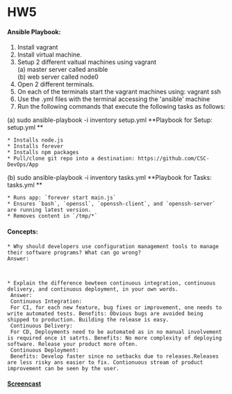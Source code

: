 # HW5

#### Ansible Playbook:  


1. Install vagrant
2. Install virtual machine.
3. Setup 2 different vaitual machines using vagrant  
  (a) master server called ansible  
  (b) web server called node0  
4. Open 2 different terminals.
5. On each of the terminals start the vagrant machines using: vagrant ssh  
6. Use the .yml files with the terminal accessing the 'ansible' machine  
7. Run the following commands that execute the following tasks as follows:  

(a)  sudo ansible-playbook -i inventory setup.yml
  **Playbook for Setup: setup.yml **  
    
    * Installs node.js
    * Installs forever
    * Installs npm packages
    * Pull/clone git repo into a destination: https://github.com/CSC-DevOps/App
    
(b)  sudo ansible-playbook -i inventory tasks.yml
  **Playbook for Tasks: tasks.yml ** 

    * Runs app: `forever start main.js`
    * Ensures `bash`, `openssl`, `openssh-client`, and `openssh-server` are running latest version.
    * Removes content in `/tmp/*`

#### Concepts:  

    * Why should developers use configuration management tools to manage their software programs? What can go wrong?
    Answer:
    
    
    
    * Explain the difference bewteen continuous integration, continuous delivery, and continuous deployment, in your own words.
     Answer:
     Continuous Integration:
     For CI, for each new feature, bug fixes or improvement, one needs to write automated tests. Benefits: Obvious bugs are avoided being shipped to production. Building the release is easy.
     Continuous Delivery:
     For CD, Deployments need to be automated as in no manual involvement is required once it satrts. Benefits: No more complexity of deploying software. Release your product more often.
     Continuous Deployment:
     Benefits: Develop faster since no setbacks due to releases.Releases are less risky ans easier to fix. Contionuous stream of product improvement can be seen by the user.


#### [Screencast](https://youtu.be/6lW9FYo6Zpk)

  
 
